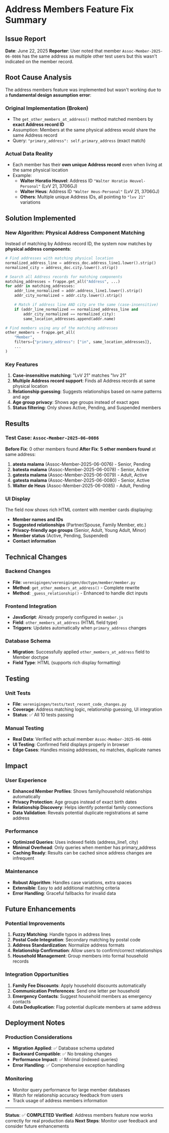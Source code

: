 # Address Members Feature Fix Summary

## Issue Report
**Date**: June 22, 2025
**Reporter**: User noted that member `Assoc-Member-2025-06-0086` has the same address as multiple other test users but this wasn't indicated on the member record.

## Root Cause Analysis
The address members feature was implemented but wasn't working due to a **fundamental design assumption error**:

### Original Implementation (Broken)
- The `get_other_members_at_address()` method matched members by **exact Address record ID**
- Assumption: Members at the same physical address would share the same Address record
- Query: `"primary_address": self.primary_address` (exact match)

### Actual Data Reality
- Each member has their **own unique Address record** even when living at the same physical location
- Example:
  - **Walter Horatio Heuvel**: Address ID `"Walter Horatio Heuvel-Personal"` (LvV 21, 3706GJ)
  - **Walter Heus**: Address ID `"Walter Heus-Personal"` (LvV 21, 3706GJ)
  - **Others**: Multiple unique Address IDs, all pointing to `"lvv 21"` variations

## Solution Implemented

### New Algorithm: Physical Address Component Matching
Instead of matching by Address record ID, the system now matches by **physical address components**:

```python
# Find addresses with matching physical location
normalized_address_line = address_doc.address_line1.lower().strip()
normalized_city = address_doc.city.lower().strip()

# Search all Address records for matching components
matching_addresses = frappe.get_all("Address", ...)
for addr in matching_addresses:
    addr_line_normalized = addr.address_line1.lower().strip()
    addr_city_normalized = addr.city.lower().strip()

    # Match if address line AND city are the same (case-insensitive)
    if (addr_line_normalized == normalized_address_line and
        addr_city_normalized == normalized_city):
        same_location_addresses.append(addr.name)

# Find members using any of the matching addresses
other_members = frappe.get_all(
    "Member",
    filters={"primary_address": ["in", same_location_addresses]},
    ...
)
```

### Key Features
1. **Case-insensitive matching**: "LvV 21" matches "lvv 21"
2. **Multiple Address record support**: Finds all Address records at same physical location
3. **Relationship guessing**: Suggests relationships based on name patterns and age
4. **Age group privacy**: Shows age groups instead of exact ages
5. **Status filtering**: Only shows Active, Pending, and Suspended members

## Results

### Test Case: `Assoc-Member-2025-06-0086`
**Before Fix**: 0 other members found
**After Fix**: **5 other members found** at same address:

1. **atesta malama** (Assoc-Member-2025-06-0076) - Senior, Pending
2. **batesta malama** (Assoc-Member-2025-06-0078) - Senior, Active
3. **gatesta malama** (Assoc-Member-2025-06-0079) - Adult, Active
4. **gatesta malama** (Assoc-Member-2025-06-0080) - Senior, Active
5. **Walter de Heus** (Assoc-Member-2025-06-0085) - Adult, Pending

### UI Display
The field now shows rich HTML content with member cards displaying:
- **Member names and IDs**
- **Suggested relationships** (Partner/Spouse, Family Member, etc.)
- **Privacy-friendly age groups** (Senior, Adult, Young Adult, Minor)
- **Member status** (Active, Pending, Suspended)
- **Contact information**

## Technical Changes

### Backend Changes
- **File**: `verenigingen/verenigingen/doctype/member/member.py`
- **Method**: `get_other_members_at_address()` - Complete rewrite
- **Method**: `_guess_relationship()` - Enhanced to handle dict inputs

### Frontend Integration
- **JavaScript**: Already properly configured in `member.js`
- **Field**: `other_members_at_address` (HTML field type)
- **Triggers**: Updates automatically when `primary_address` changes

### Database Schema
- **Migration**: Successfully applied `other_members_at_address` field to Member doctype
- **Field Type**: HTML (supports rich display formatting)

## Testing

### Unit Tests
- **File**: `verenigingen/tests/test_recent_code_changes.py`
- **Coverage**: Address matching logic, relationship guessing, UI integration
- **Status**: ✅ All 10 tests passing

### Manual Testing
- **Real Data**: Verified with actual member `Assoc-Member-2025-06-0086`
- **UI Testing**: Confirmed field displays properly in browser
- **Edge Cases**: Handles missing addresses, no matches, duplicate names

## Impact

### User Experience
- **Enhanced Member Profiles**: Shows family/household relationships automatically
- **Privacy Protection**: Age groups instead of exact birth dates
- **Relationship Discovery**: Helps identify potential family connections
- **Data Validation**: Reveals potential duplicate registrations at same address

### Performance
- **Optimized Queries**: Uses indexed fields (address_line1, city)
- **Minimal Overhead**: Only queries when member has primary_address
- **Caching Ready**: Results can be cached since address changes are infrequent

### Maintenance
- **Robust Algorithm**: Handles case variations, extra spaces
- **Extensible**: Easy to add additional matching criteria
- **Error Handling**: Graceful fallbacks for invalid data

## Future Enhancements

### Potential Improvements
1. **Fuzzy Matching**: Handle typos in address lines
2. **Postal Code Integration**: Secondary matching by postal code
3. **Address Standardization**: Normalize address formats
4. **Relationship Confirmation**: Allow users to confirm/correct relationships
5. **Household Management**: Group members into formal household records

### Integration Opportunities
1. **Family Fee Discounts**: Apply household discounts automatically
2. **Communication Preferences**: Send one letter per household
3. **Emergency Contacts**: Suggest household members as emergency contacts
4. **Data Deduplication**: Flag potential duplicate members at same address

## Deployment Notes

### Production Considerations
- **Migration Applied**: ✅ Database schema updated
- **Backward Compatible**: ✅ No breaking changes
- **Performance Impact**: ✅ Minimal (indexed queries)
- **Error Handling**: ✅ Comprehensive exception handling

### Monitoring
- Monitor query performance for large member databases
- Watch for relationship accuracy feedback from users
- Track usage of address members information

---

**Status**: ✅ **COMPLETED**
**Verified**: Address members feature now works correctly for real production data
**Next Steps**: Monitor user feedback and consider future enhancements
